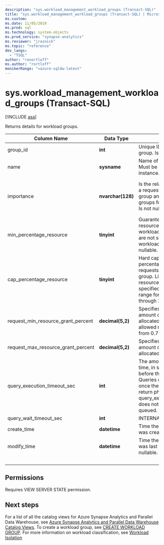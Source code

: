 ```yaml
---
description: "sys.workload_management_workload_groups (Transact-SQL)"
title: "sys.workload_management_workload_groups (Transact-SQL) | Microsoft Docs"
ms.custom:
ms.date: 11/05/2019
ms.prod: sql
ms.technology: system-objects
ms.prod_service: "synapse-analytics"
ms.reviewer: "jrasnick"
ms.topic: "reference"
dev_langs: 
  - "TSQL"
author: "ronortloff"
ms.author: "rortloff"
monikerRange: "=azure-sqldw-latest"
---
```

# sys.workload_management_workload_groups (Transact-SQL)

[!INCLUDE [asa](../../includes/applies-to-version/asa.md)]

 Returns details for workload groups.  
  
|Column Name|Data Type|Description|Range|  
|-----------------|---------------|-----------------|-----------|
|group_id|**int**|Unique ID of the workload group. Is not nullable.||
|name|**sysname**|Name of the workload group. Must be unique to the instance.  Is not nullable.||
|importance|**nvarchar(128)**|Is the relative importance of a request in this workload group and across workload groups for shared resources. Is not nullable.|low, below_normal, normal (default), above_normal, high|
|min_percentage_resource|**tinyint**|Guaranteed amount of resources for requests in the workload group. Resources are not shared with other workload groups. Is not nullable.||
|cap_percentage_resource|**tinyint**|Hard cap on the resource percentage allocation for requests in the workload group. Limits the maximum resources allocated to the specified level. The allowed range for value is from 1 through 100.||
|request_min_resource_grant_percent|**decimal(5,2)**|Specifies the minimum amount of resources allocated to a request. The allowed range for value is from 0.75 to 100.||
|request_max_resource_grant_percent |**decimal(5,2)**|Specifies the maximum amount of resources allocated to a request.||
|query_execution_timeout_sec|**int**|The amount of execution time, in seconds, allowed before the query is canceled.  Queries cannot be canceled once they have reached the return phase of execution.  query_execution_timeout_sec does not include time spent queued.|
|query_wait_timeout_sec|**int**|INTERNAL||
|create_time|**datetime**|Time the workload group was created. Is not nullable.||
modify_time|**datetime**|Time the workload group was last modified. Is not nullable.||
|&nbsp;||||
  
## Permissions

Requires VIEW SERVER STATE permission.

## Next steps

 For a list of all the catalog views for Azure Synapse Analytics and Parallel Data Warehouse, see [Azure Synapse Analytics and Parallel Data Warehouse Catalog Views](../../relational-databases/system-catalog-views/sql-data-warehouse-and-parallel-data-warehouse-catalog-views.md). To create a workload group, see [CREATE WORKLOAD GROUP](../../t-sql/statements/create-workload-group-transact-sql.md). For more information on workload classification, see [Workload Isolation](/azure/sql-data-warehouse/sql-data-warehouse-workload-isolation)

